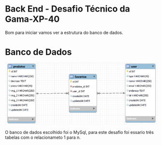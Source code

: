# Back End - Desafio Técnico da Gama-XP-40

Bom para iniciar vamos ver a estrutura do banco de dados.

# Banco de Dados
<img src="./img/bd1.png"/>

<p>O banco de dados escolhido foi o MySql, para este desafio foi essario três tabelas com o relacionameto 1 para n.
</p>
